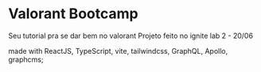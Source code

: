 # Valorant Bootcamp
Seu tutorial pra se dar bem no valorant
Projeto feito no ignite lab 2 - 20/06

made with ReactJS, TypeScript, vite, tailwindcss, GraphQL, Apollo, graphcms;
